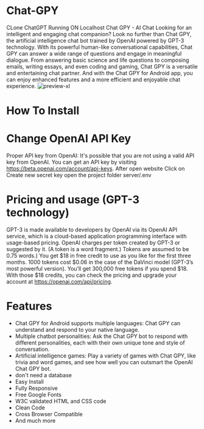 # Chat-GPY
CLone ChatGPT Running ON Localhost
Chat GPY - AI Chat
Looking for an intelligent and engaging chat companion? Look no further than Chat GPY, the artificial intelligence chat bot trained by OpenAI powered by GPT-3 technology. With its powerful human-like conversational capabilities, Chat GPY can answer a wide range of questions and engage in meaningful dialogue. From answering basic science and life questions to composing emails, writing essays, and even coding and gaming, Chat GPY is a versatile and entertaining chat partner. And with the Chat GPY for Android app, you can enjoy enhanced features and a more efficient and enjoyable chat experience.
![preview-xl](https://user-images.githubusercontent.com/38723240/220075581-f3ceeb6d-a93c-4ac5-bc5a-1ed378cadc59.jpg)
# How To Install

# Change OpenAI API Key
Proper API key from OpenAI: It's possible that you are not using a valid API key from OpenAI. You can get an API key by visiting https://beta.openai.com/account/api-keys.
After open website Click on Create new secret key
open the project folder server/.env

# Pricing and usage (GPT-3 technology)
GPT-3 is made available to developers by OpenAI via its OpenAI API service, which is a cloud-based application programming interface with usage-based pricing.
OpenAI charges per token created by GPT-3 or suggested by it. (A token is a word fragment.) Tokens are assumed to be 0.75 words.)
You get $18 in free credit to use as you like for the first three months. 1000 tokens cost $0.06 in the case of the DaVinci model (GPT-3’s most powerful version). You’ll get 300,000 free tokens if you spend $18. With those $18 credits, you can check the pricing and upgrade your account at https://openai.com/api/pricing.

# Features
- Chat GPY for Android supports multiple languages: Chat GPY can understand and respond to your native language.
- Multiple chatbot personalities: Ask the Chat GPY bot to respond with different personalities, each with their own unique tone and style of conversation.
- Artificial intelligence games: Play a variety of games with Chat GPY, like trivia and word games, and see how well you can outsmart the OpenAI Chat GPY bot.
- don't need a database
- Easy Install
- Fully Responsive
- Free Google Fonts
- W3C validated HTML and CSS code
- Clean Code
- Cross Browser Compatible
- And much more
